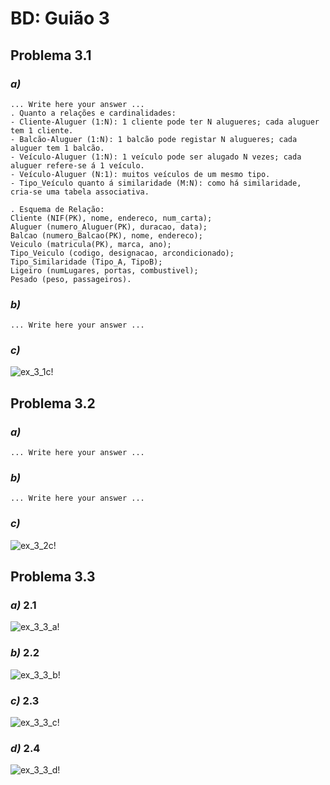 # BD: Guião 3


## ​Problema 3.1
 
### *a)*

```
... Write here your answer ...
. Quanto a relações e cardinalidades: 
- Cliente-Aluguer (1:N): 1 cliente pode ter N alugueres; cada aluguer tem 1 cliente.
- Balcão-Aluguer (1:N): 1 balcão pode registar N alugueres; cada aluguer tem 1 balcão.
- Veículo-Aluguer (1:N): 1 veículo pode ser alugado N vezes; cada aluguer refere-se á 1 veículo.
- Veículo-Aluguer (N:1): muitos veículos de um mesmo tipo.
- Tipo_Veículo quanto á similaridade (M:N): como há similaridade, cria-se uma tabela associativa.

. Esquema de Relação:
Cliente (NIF(PK), nome, endereco, num_carta);
Aluguer (numero_Aluguer(PK), duracao, data);
Balcao (numero_Balcao(PK), nome, endereco);
Veiculo (matricula(PK), marca, ano);
Tipo_Veiculo (codigo, designacao, arcondicionado);
Tipo_Similaridade (Tipo_A, TipoB);
Ligeiro (numLugares, portas, combustivel);
Pesado (peso, passageiros).

```


### *b)* 

```
... Write here your answer ...

```


### *c)* 

![ex_3_1c!](ex_3_1c.jpg "AnImage")


## ​Problema 3.2

### *a)*

```
... Write here your answer ...
```


### *b)* 

```
... Write here your answer ...
```


### *c)* 

![ex_3_2c!](ex_3_2c.jpg "AnImage")


## ​Problema 3.3


### *a)* 2.1

![ex_3_3_a!](ex_3_3a.jpg "AnImage")

### *b)* 2.2

![ex_3_3_b!](ex_3_3b.jpg "AnImage")

### *c)* 2.3

![ex_3_3_c!](ex_3_3c.jpg "AnImage")

### *d)* 2.4

![ex_3_3_d!](ex_3_3d.jpg "AnImage")
